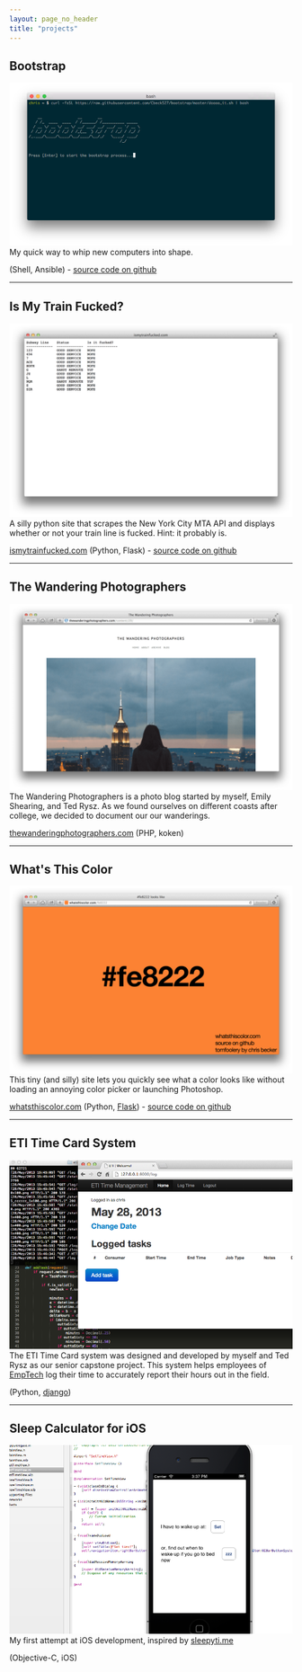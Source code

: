 ```yaml
---
layout: page_no_header
title: "projects"
---
```


## Bootstrap

![](bootstrap.png)
My quick way to whip new computers into shape.

(Shell, Ansible) - [source code on github](https://github.com/Cbeck527/bootstrap)

<hr />

## Is My Train Fucked?

![](ismytrainfucked.png)
A silly python site that scrapes the New York City MTA API and displays whether or not your train line is fucked. Hint: it probably is.

[ismytrainfucked.com](http://ismytrainfucked.com)
(Python, Flask) - [source code on github](https://github.com/Cbeck527/is-my-train-fucked)

<hr />

## The Wandering Photographers

![](Screen_Shot_2014_05_01_at_11_25_51_PM.png)
The Wandering Photographers is a photo blog started by myself, Emily Shearing, and Ted Rysz. As we found ourselves on different coasts after college, we decided to document our our wanderings.

[thewanderingphotographers.com](http://thewanderingphotographers.com)
(PHP, koken)

<hr />

## What's This Color

![](Screen_Shot_2014_05_01_at_11_01_14_PM.png)
This tiny (and silly) site lets you quickly see what a color looks like without loading an annoying color picker or launching Photoshop.

[whatsthiscolor.com](http://whatsthiscolor.com)
(Python, [Flask](http://flask.pocoo.org/)) - [source code on github](https://github.com/Cbeck527/whats-this-color)

<hr />

## ETI Time Card System
![](ETI_Time_Card_System.png)
The ETI Time Card system was designed and developed by myself and Ted Rysz as our senior capstone project. This system helps employees of [EmpTech](http://emptech.org/) log their time to accurately report their hours out in the field.

(Python, [django](https://www.djangoproject.com/))

<hr />

## Sleep Calculator for iOS
![](SleepyTime_iOS.png)
My first attempt at iOS development, inspired by [sleepyti.me](http://sleepyti.me)

(Objective-C, iOS)
